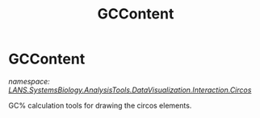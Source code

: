﻿---
title: GCContent
---

# GCContent
_namespace: [LANS.SystemsBiology.AnalysisTools.DataVisualization.Interaction.Circos](N-LANS.SystemsBiology.AnalysisTools.DataVisualization.Interaction.Circos.html)_

GC% calculation tools for drawing the circos elements.




